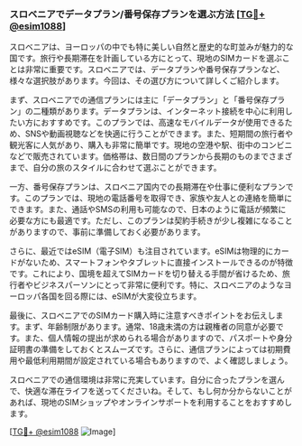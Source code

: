 ### スロベニアでデータプラン/番号保存プランを選ぶ方法 [[TG💪+ @esim1088](https://t.me/s/esim1088)]

スロベニアは、ヨーロッパの中でも特に美しい自然と歴史的な町並みが魅力的な国です。旅行や長期滞在を計画している方にとって、現地のSIMカードを選ぶことは非常に重要です。スロベニアでは、データプランや番号保存プランなど、様々な選択肢があります。今回は、その選び方について詳しくご紹介します。

まず、スロベニアでの通信プランには主に「データプラン」と「番号保存プラン」の二種類があります。データプランは、インターネット接続を中心に利用したい方におすすめです。このプランでは、高速なモバイルデータが使用できるため、SNSや動画視聴などを快適に行うことができます。また、短期間の旅行者や観光客に人気があり、購入も非常に簡単です。現地の空港や駅、街中のコンビニなどで販売されています。価格帯は、数日間のプランから長期のものまでさまざまで、自分の旅のスタイルに合わせて選ぶことができます。

一方、番号保存プランは、スロベニア国内での長期滞在や仕事に便利なプランです。このプランでは、現地の電話番号を取得でき、家族や友人との連絡を簡単にできます。また、通話やSMSの利用も可能なので、日本のように電話が頻繁に必要な方にも最適です。ただし、このプランは契約手続きが少し複雑になることがありますので、事前に準備しておく必要があります。

さらに、最近ではeSIM（電子SIM）も注目されています。eSIMは物理的にカードがないため、スマートフォンやタブレットに直接インストールできるのが特徴です。これにより、国境を超えてSIMカードを切り替える手間が省けるため、旅行者やビジネスパーソンにとって非常に便利です。特に、スロベニアのようなヨーロッパ各国を回る際には、eSIMが大変役立ちます。

最後に、スロベニアでのSIMカード購入時に注意すべきポイントをお伝えします。まず、年齢制限があります。通常、18歳未満の方は親権者の同意が必要です。また、個人情報の提出が求められる場合がありますので、パスポートや身分証明書の準備をしておくとスムーズです。さらに、通信プランによっては初期費用や最低利用期間が設定されている場合もありますので、よく確認しましょう。

スロベニアでの通信環境は非常に充実しています。自分に合ったプランを選んで、快適な滞在ライフを送ってくださいね。そして、もし何か分からないことがあれば、現地のSIMショップやオンラインサポートを利用することをおすすめします。

[[TG💪+ @esim1088](https://t.me/s/esim1088) ![Image](https://i.postimg.cc/Y0z9fWf4/image.png)]